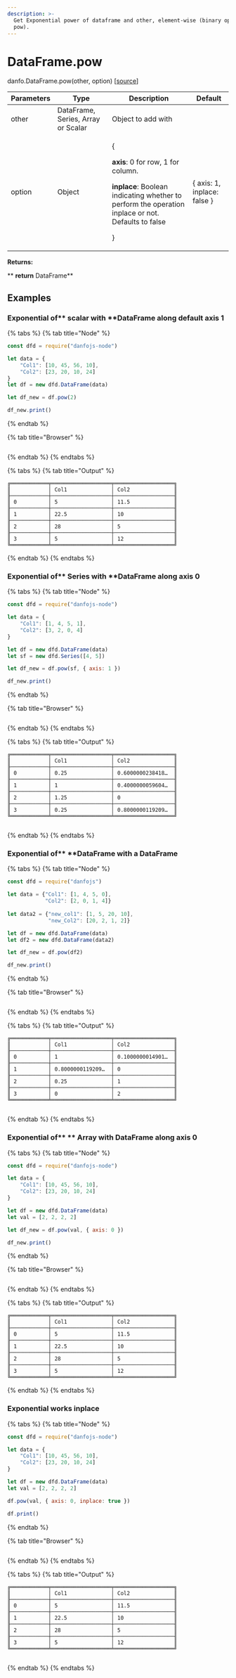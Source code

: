 ```yaml
---
description: >-
  Get Exponential power of dataframe and other, element-wise (binary operator
  pow).
---
```


# DataFrame.pow

danfo.DataFrame.pow(other, option) \[[source](https://github.com/opensource9ja/danfojs/blob/fe56860b0a303d218d60ba71dee6abf594401556/danfojs/src/core/frame.js#L347)]

| Parameters | Type                               | Description                                                                                                                                                                                  | Default                      |
| ---------- | ---------------------------------- | -------------------------------------------------------------------------------------------------------------------------------------------------------------------------------------------- | ---------------------------- |
| other      | DataFrame, Series, Array or Scalar | Object to add with                                                                                                                                                                           |                              |
| option     | Object                             | <p>{</p><p><strong>axis</strong>: 0 for row, 1 for column.</p><p><strong>inplace</strong>: Boolean indicating whether to perform the operation inplace or not. Defaults to false</p><p>}</p> | { axis: 1, inplace: false }  |

**Returns:**

**       **return** DataFrame**

## **Examples**

### Exponential of** scalar with **DataFrame along default axis 1

{% tabs %}
{% tab title="Node" %}
```javascript
const dfd = require("danfojs-node")

let data = {
    "Col1": [10, 45, 56, 10],
    "Col2": [23, 20, 10, 24]
}
let df = new dfd.DataFrame(data)

let df_new = df.pow(2)

df_new.print()
```
{% endtab %}

{% tab title="Browser" %}
```
```
{% endtab %}
{% endtabs %}

{% tabs %}
{% tab title="Output" %}
```
╔════════════╤═══════════════════╤═══════════════════╗
║            │ Col1              │ Col2              ║
╟────────────┼───────────────────┼───────────────────╢
║ 0          │ 5                 │ 11.5              ║
╟────────────┼───────────────────┼───────────────────╢
║ 1          │ 22.5              │ 10                ║
╟────────────┼───────────────────┼───────────────────╢
║ 2          │ 28                │ 5                 ║
╟────────────┼───────────────────┼───────────────────╢
║ 3          │ 5                 │ 12                ║
╚════════════╧═══════════════════╧═══════════════════╝

```
{% endtab %}
{% endtabs %}

### Exponential of**  Series with **DataFrame along axis 0

{% tabs %}
{% tab title="Node" %}
```javascript
const dfd = require("danfojs-node")

let data = {
    "Col1": [1, 4, 5, 1],
    "Col2": [3, 2, 0, 4]
}

let df = new dfd.DataFrame(data)
let sf = new dfd.Series([4, 5])

let df_new = df.pow(sf, { axis: 1 })

df_new.print()
```
{% endtab %}

{% tab title="Browser" %}
```
```
{% endtab %}
{% endtabs %}

{% tabs %}
{% tab title="Output" %}
```
╔════════════╤═══════════════════╤═══════════════════╗
║            │ Col1              │ Col2              ║
╟────────────┼───────────────────┼───────────────────╢
║ 0          │ 0.25              │ 0.6000000238418…  ║
╟────────────┼───────────────────┼───────────────────╢
║ 1          │ 1                 │ 0.4000000059604…  ║
╟────────────┼───────────────────┼───────────────────╢
║ 2          │ 1.25              │ 0                 ║
╟────────────┼───────────────────┼───────────────────╢
║ 3          │ 0.25              │ 0.8000000119209…  ║
╚════════════╧═══════════════════╧═══════════════════╝


```
{% endtab %}
{% endtabs %}

### Exponential of**  **DataFrame with a DataFrame

{% tabs %}
{% tab title="Node" %}
```javascript
const dfd = require("danfojs")

let data = {"Col1": [1, 4, 5, 0], 
            "Col2": [2, 0, 1, 4]}
            
let data2 = {"new_col1": [1, 5, 20, 10],
             "new_Col2": [20, 2, 1, 2]}

let df = new dfd.DataFrame(data)
let df2 = new dfd.DataFrame(data2)

let df_new = df.pow(df2)

df_new.print()

```
{% endtab %}

{% tab title="Browser" %}
```
```
{% endtab %}
{% endtabs %}

{% tabs %}
{% tab title="Output" %}
```
╔════════════╤═══════════════════╤═══════════════════╗
║            │ Col1              │ Col2              ║
╟────────────┼───────────────────┼───────────────────╢
║ 0          │ 1                 │ 0.1000000014901…  ║
╟────────────┼───────────────────┼───────────────────╢
║ 1          │ 0.8000000119209…  │ 0                 ║
╟────────────┼───────────────────┼───────────────────╢
║ 2          │ 0.25              │ 1                 ║
╟────────────┼───────────────────┼───────────────────╢
║ 3          │ 0                 │ 2                 ║
╚════════════╧═══════════════════╧═══════════════════╝


```
{% endtab %}
{% endtabs %}

### Exponential of** ** Array with DataFrame along axis 0

{% tabs %}
{% tab title="Node" %}
```javascript
const dfd = require("danfojs-node")

let data = {
    "Col1": [10, 45, 56, 10],
    "Col2": [23, 20, 10, 24]
}

let df = new dfd.DataFrame(data)
let val = [2, 2, 2, 2]

let df_new = df.pow(val, { axis: 0 })

df_new.print()
```
{% endtab %}

{% tab title="Browser" %}
```
```
{% endtab %}
{% endtabs %}

{% tabs %}
{% tab title="Output" %}
```
╔════════════╤═══════════════════╤═══════════════════╗
║            │ Col1              │ Col2              ║
╟────────────┼───────────────────┼───────────────────╢
║ 0          │ 5                 │ 11.5              ║
╟────────────┼───────────────────┼───────────────────╢
║ 1          │ 22.5              │ 10                ║
╟────────────┼───────────────────┼───────────────────╢
║ 2          │ 28                │ 5                 ║
╟────────────┼───────────────────┼───────────────────╢
║ 3          │ 5                 │ 12                ║
╚════════════╧═══════════════════╧═══════════════════╝

```
{% endtab %}
{% endtabs %}

### Exponential works inplace

{% tabs %}
{% tab title="Node" %}
```javascript
const dfd = require("danfojs-node")

let data = {
    "Col1": [10, 45, 56, 10],
    "Col2": [23, 20, 10, 24]
}

let df = new dfd.DataFrame(data)
let val = [2, 2, 2, 2]

df.pow(val, { axis: 0, inplace: true })

df.print()
```
{% endtab %}

{% tab title="Browser" %}
```
```
{% endtab %}
{% endtabs %}

{% tabs %}
{% tab title="Output" %}
```
╔════════════╤═══════════════════╤═══════════════════╗
║            │ Col1              │ Col2              ║
╟────────────┼───────────────────┼───────────────────╢
║ 0          │ 5                 │ 11.5              ║
╟────────────┼───────────────────┼───────────────────╢
║ 1          │ 22.5              │ 10                ║
╟────────────┼───────────────────┼───────────────────╢
║ 2          │ 28                │ 5                 ║
╟────────────┼───────────────────┼───────────────────╢
║ 3          │ 5                 │ 12                ║
╚════════════╧═══════════════════╧═══════════════════╝


```
{% endtab %}
{% endtabs %}

